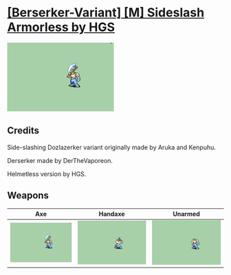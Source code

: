 # [\[Berserker-Variant\] \[M\] Sideslash Armorless by HGS](./)

<img src="./3.%20Axe/Axe_000.png" alt="[Berserker-Variant] [M] Sideslash Armorless by HGS standing" />

## Credits

Side-slashing Dozlazerker variant originally made by Aruka and Kenpuhu.

Derserker made by DerTheVaporeon. 

Helmetless version by HGS.

## Weapons


|Axe |Handaxe |Unarmed |
|  :---: | :---: | :---: |
| <img alt="Axe animation" src="./3.%20Axe/Axe.gif" /> | <img alt="Handaxe animation" src="./4.%20Handaxe/Handaxe.gif" /> | <img alt="Unarmed animation" src="./8.%20Unarmed/Unarmed.gif" /> |
